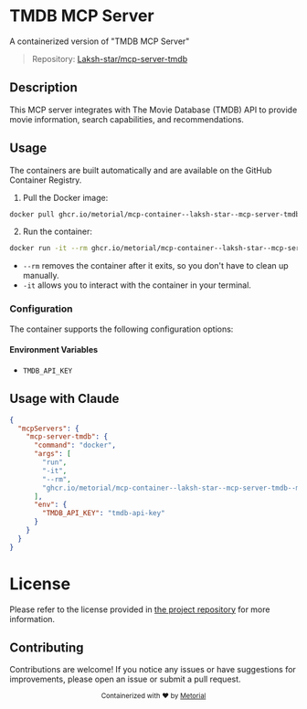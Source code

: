
# TMDB MCP Server

A containerized version of "TMDB MCP Server"

> Repository: [Laksh-star/mcp-server-tmdb](https://github.com/Laksh-star/mcp-server-tmdb)

## Description

This MCP server integrates with The Movie Database (TMDB) API to provide movie information, search capabilities, and recommendations.


## Usage

The containers are built automatically and are available on the GitHub Container Registry.

1. Pull the Docker image:

```bash
docker pull ghcr.io/metorial/mcp-container--laksh-star--mcp-server-tmdb--mcp-server-tmdb
```

2. Run the container:

```bash
docker run -it --rm ghcr.io/metorial/mcp-container--laksh-star--mcp-server-tmdb--mcp-server-tmdb 
```

- `--rm` removes the container after it exits, so you don't have to clean up manually.
- `-it` allows you to interact with the container in your terminal.


### Configuration

The container supports the following configuration options:




#### Environment Variables

- `TMDB_API_KEY`




## Usage with Claude

```json
{
  "mcpServers": {
    "mcp-server-tmdb": {
      "command": "docker",
      "args": [
        "run",
        "-it",
        "--rm",
        "ghcr.io/metorial/mcp-container--laksh-star--mcp-server-tmdb--mcp-server-tmdb"
      ],
      "env": {
        "TMDB_API_KEY": "tmdb-api-key"
      }
    }
  }
}
```

# License

Please refer to the license provided in [the project repository](https://github.com/Laksh-star/mcp-server-tmdb) for more information.

## Contributing

Contributions are welcome! If you notice any issues or have suggestions for improvements, please open an issue or submit a pull request.

<div align="center">
  <sub>Containerized with ❤️ by <a href="https://metorial.com">Metorial</a></sub>
</div>
  